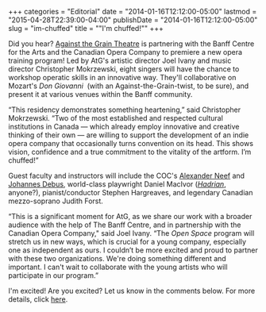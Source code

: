 +++
categories = "Editorial"
date = "2014-01-16T12:12:00-05:00"
lastmod = "2015-04-28T22:39:00-04:00"
publishDate = "2014-01-16T12:12:00-05:00"
slug = "im-chuffed"
title = "&quot;I&#039;m chuffed!&quot;"
+++

Did you hear? [Against the Grain Theatre](http://againstthegraintheatre.com/) is partnering with the Banff Centre for the Arts and the Canadian Opera Company to premiere a new opera training program! Led by AtG's artistic director Joel Ivany and music director Christopher Mokrzewski, eight singers will have the chance to workshop operatic skills in an innovative way. They'll collaborative on Mozart's _Don Giovanni_  (with an Against-the-Grain-twist, to be sure), and present it at various venues within the Banff community.

“This residency demonstrates something heartening,” said Christopher Mokrzewski. “Two of the most established and respected cultural institutions in Canada — which already employ innovative and creative thinking of their own — are willing to support the development of an indie opera company that occasionally turns convention on its head. This shows vision, confidence and a true commitment to the vitality of the artform. I’m chuffed!”

Guest faculty and instructors will include the COC's [Alexander Neef](http://www.coc.ca/aboutthecoc/alexanderneef/Bio.aspx) and [Johannes Debus](http://www.coc.ca/aboutthecoc/companymembers/Orchestra/JohannesDebus.aspx), world-class playwright Daniel MacIvor ([_Hadrian_](http://www.coc.ca/PerformancesAndTickets/Hadrian.aspx), anyone?), pianist/conductor Stephen Hargreaves, and legendary Canadian mezzo-soprano Judith Forst.

“This is a significant moment for AtG, as we share our work with a broader audience with the help of The Banff Centre, and in partnership with the Canadian Opera Company," said Joel Ivany. “The _Open Space_ program will stretch us in new ways, which is crucial for a young company, especially one as independent as ours. I couldn’t be more excited and proud to partner with these two organizations. We're doing something different and important. I can't wait to collaborate with the young artists who will participate in our program.”

I'm excited! Are you excited? Let us know in the comments below. For more details, click [here](http://us5.campaign-archive2.com/?u=a310ed3217aac023b710a846a&id=b381cf603c&e=0c7e443ea8).
